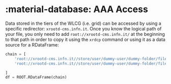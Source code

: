# :material-database: AAA Access

Data stored in the tiers of the WLCG (i.e. grid) can be accessed by using a specific redirector: `xrootd-cms.infn.it`.
Once you know the logical path of your file, you only need to add `root://xrootd-cms.infn.it/` at the beginning to that path in order to copy it using the `xrdcp` command or using it as a data source for a RDataFrame:

```python
chain = [
    'root://xrootd-cms.infn.it//store/user/dummy-user/dummy-folder/file1.root', 
    'root://xrootd-cms.infn.it//store/user/dummy-user/dummy-folder/file2.root',

]
df = ROOT.RDataFrame(chain)
```
